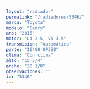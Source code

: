```yaml
---
layout: "radiador"
permalink: "/radiadores/5346/"
marca: "Toyota"
modelo: "Camry"
ano: "2015"
motor: "L4 2.5, V6 3.5"
transmision: "Automática"
parte: "16400-0P350"
clima: "Con clima"
alto: "15 3/4"
ancho: "30 1/8"
observaciones: ""
id: "5346"
---
```


